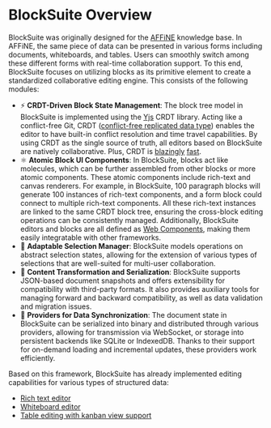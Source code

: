 # BlockSuite Overview

BlockSuite was originally designed for the [AFFiNE](https://github.com/toeverything/AFFiNE) knowledge base. In AFFiNE, the same piece of data can be presented in various forms including documents, whiteboards, and tables. Users can smoothly switch among these different forms with real-time collaboration support. To this end, BlockSuite focuses on utilizing blocks as its primitive element to create a standardized collaborative editing engine. This consists of the following modules:

- ⚡️ **CRDT-Driven Block State Management**: The block tree model in BlockSuite is implemented using the [Yjs](https://github.com/yjs/yjs) CRDT library. Acting like a conflict-free Git, CRDT ([conflict-free replicated data type](https://en.wikipedia.org/wiki/Conflict-free_replicated_data_type)) enables the editor to have built-in conflict resolution and time travel capabilities. By using CRDT as the single source of truth, all editors based on BlockSuite are natively collaborative. Plus, CRDT is [blazingly](https://josephg.com/blog/crdts-go-brrr/) [fast](https://blog.kevinjahns.de/are-crdts-suitable-for-shared-editing/).
- ⚛️ **Atomic Block UI Components**: In BlockSuite, blocks act like molecules, which can be further assembled from other blocks or more atomic components. These atomic components include rich-text and canvas renderers. For example, in BlockSuite, 100 paragraph blocks will generate 100 instances of rich-text components, and a form block could connect to multiple rich-text components. All these rich-text instances are linked to the same CRDT block tree, ensuring the cross-block editing operations can be consistently managed. Additionally, BlockSuite editors and blocks are all defined as [Web Components](https://developer.mozilla.org/en-US/docs/Web/API/Web_components), making them easily integratable with other frameworks.
- 🎨 **Adaptable Selection Manager**: BlockSuite models operations on abstract selection states, allowing for the extension of various types of selections that are well-suited for multi-user collaboration.
- 💾 **Content Transformation and Serialization**: BlockSuite supports JSON-based document snapshots and offers extensibility for compatibility with third-party formats. It also provides auxiliary tools for managing forward and backward compatibility, as well as data validation and migration issues.
- 📡 **Providers for Data Synchronization**: The document state in BlockSuite can be serialized into binary and distributed through various providers, allowing for transmission via WebSocket, or storage into persistent backends like SQLite or IndexedDB. Thanks to their support for on-demand loading and incremental updates, these providers work efficiently.

Based on this framework, BlockSuite has already implemented editing capabilities for various types of structured data:

- [Rich text editor](https://blocksuite-toeverything.vercel.app/starter/?init)
- [Whiteboard editor](https://blocksuite-toeverything.vercel.app/)
- [Table editing with kanban view support](https://blocksuite-toeverything.vercel.app/starter/?init=database)

